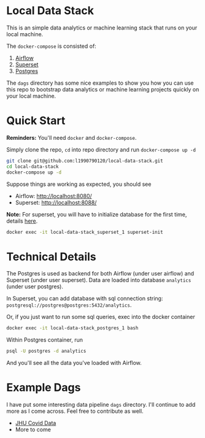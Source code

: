 # Local Data Stack

This is an simple data analytics or machine learning stack that runs on your
local machine.

The `docker-compose` is consisted of:

1. [Airflow](https://airflow.apache.org/)
2. [Superset](https://superset.apache.org/)
3. [Postgres](https://www.postgresql.org/)

The `dags` directory has some nice examples to show you how you can use this 
repo to bootstrap data analytics or machine learning projects quickly on your
local machine.

# Quick Start

**Reminders:** You'll need `docker` and `docker-compose`.

Simply clone the repo, `cd` into repo directory and run `docker-compose up -d`

```bash
git clone git@github.com:l1990790120/local-data-stack.git
cd local-data-stack
docker-compose up -d
```

Suppose things are working as expected, you should see
- Airflow: [http://localhost:8080/](http://localhost:8080/)
- Superset: [http://localhost:8088/](http://localhost:8088/)

**Note:** For superset, you will have to initialize database for the first time, details [here](https://github.com/amancevice/docker-superset#database-initialization).

```bash
docker exec -it local-data-stack_superset_1 superset-init
```

# Technical Details

The Postgres is used as backend for both Airflow (under user airflow) and Superset (under user superset). Data are loaded into database `analytics` (under user postgres).

In Superset, you can add database with sql connection string: `postgresql://postgres@postgres:5432/analytics`.

Or, if you just want to run some sql queries, exec into the docker container

```bash
docker exec -it local-data-stack_postgres_1 bash
```

Within Postgres container, run

```bash
psql -U postgres -d analytics
```

And you'll see all the data you've loaded with Airflow.

# Example Dags

I have put some interesting data pipeline `dags` directory. I'll continue to add more as I come across. Feel free to contribute as well.

- [JHU Covid Data](https://github.com/l1990790120/local-data-stack/blob/master/dags/convid_example.py)
- More to come
